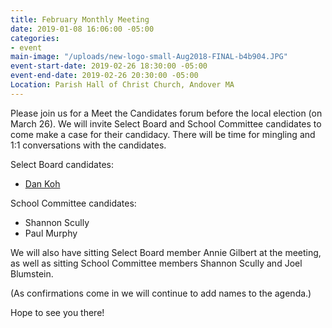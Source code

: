 ```yaml
---
title: February Monthly Meeting
date: 2019-01-08 16:06:00 -05:00
categories:
- event
main-image: "/uploads/new-logo-small-Aug2018-FINAL-b4b904.JPG"
event-start-date: 2019-02-26 18:30:00 -05:00
event-end-date: 2019-02-26 20:30:00 -05:00
Location: Parish Hall of Christ Church, Andover MA
---
```


Please join us for a Meet the Candidates forum before the local election (on March 26). We will invite Select Board and School Committee candidates to come make a case for their candidacy. There will be time for mingling and 1:1 conversations with the candidates. 

Select Board candidates: 
- [Dan Koh](http://teamkoh.com/)

School Committee candidates: 
- Shannon Scully
- Paul Murphy

We will also have sitting Select Board member Annie Gilbert at the meeting, as well as sitting School Committee members Shannon Scully and Joel Blumstein.

(As confirmations come in we will continue to add names to the agenda.)

Hope to see you there!